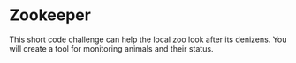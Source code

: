 # Zookeeper
This short code challenge can help the local zoo look after its denizens. 
You will create a tool for monitoring animals and their status.
